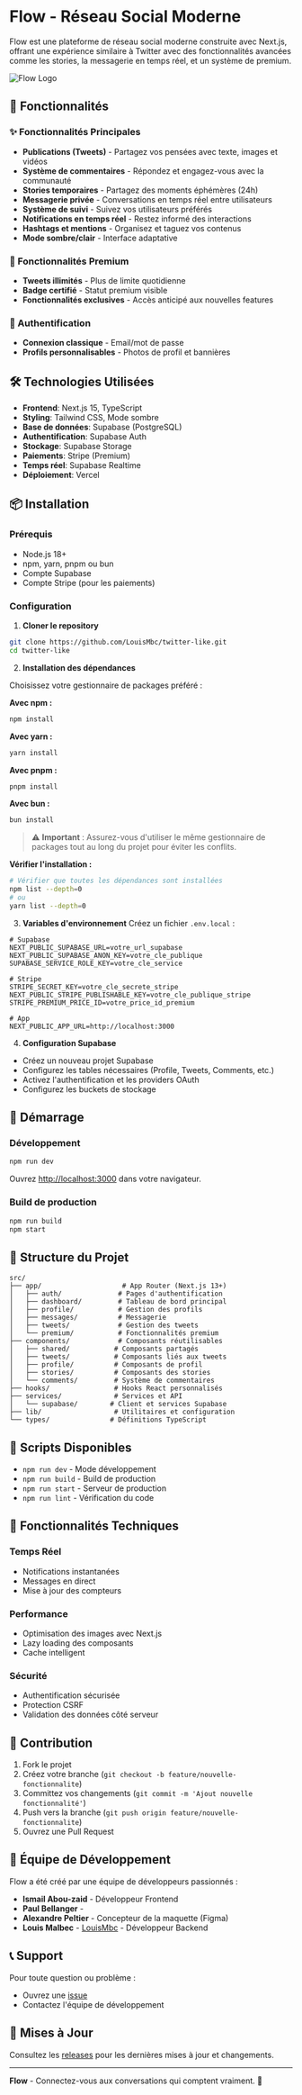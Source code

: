 # Flow - Réseau Social Moderne

Flow est une plateforme de réseau social moderne construite avec Next.js, offrant une expérience similaire à Twitter avec des fonctionnalités avancées comme les stories, la messagerie en temps réel, et un système de premium.

![Flow Logo](public/logo_Flow.png)

## 🚀 Fonctionnalités

### ✨ Fonctionnalités Principales
- **Publications (Tweets)** - Partagez vos pensées avec texte, images et vidéos
- **Système de commentaires** - Répondez et engagez-vous avec la communauté
- **Stories temporaires** - Partagez des moments éphémères (24h)
- **Messagerie privée** - Conversations en temps réel entre utilisateurs
- **Système de suivi** - Suivez vos utilisateurs préférés
- **Notifications en temps réel** - Restez informé des interactions
- **Hashtags et mentions** - Organisez et taguez vos contenus
- **Mode sombre/clair** - Interface adaptative

### 💎 Fonctionnalités Premium
- **Tweets illimités** - Plus de limite quotidienne
- **Badge certifié** - Statut premium visible
- **Fonctionnalités exclusives** - Accès anticipé aux nouvelles features

### 🔐 Authentification
- **Connexion classique** - Email/mot de passe
- **Profils personnalisables** - Photos de profil et bannières

## 🛠️ Technologies Utilisées

- **Frontend**: Next.js 15, TypeScript
- **Styling**: Tailwind CSS, Mode sombre
- **Base de données**: Supabase (PostgreSQL)
- **Authentification**: Supabase Auth
- **Stockage**: Supabase Storage
- **Paiements**: Stripe (Premium)
- **Temps réel**: Supabase Realtime
- **Déploiement**: Vercel

## 📦 Installation

### Prérequis
- Node.js 18+ 
- npm, yarn, pnpm ou bun
- Compte Supabase
- Compte Stripe (pour les paiements)

### Configuration

1. **Cloner le repository**
```bash
git clone https://github.com/LouisMbc/twitter-like.git
cd twitter-like
```

2. **Installation des dépendances**

Choisissez votre gestionnaire de packages préféré :

**Avec npm :**
```bash
npm install
```

**Avec yarn :**
```bash
yarn install
```

**Avec pnpm :**
```bash
pnpm install
```

**Avec bun :**
```bash
bun install
```

> ⚠️ **Important** : Assurez-vous d'utiliser le même gestionnaire de packages tout au long du projet pour éviter les conflits.

**Vérifier l'installation :**
```bash
# Vérifier que toutes les dépendances sont installées
npm list --depth=0
# ou
yarn list --depth=0
```

3. **Variables d'environnement**
Créez un fichier `.env.local` :
```env
# Supabase
NEXT_PUBLIC_SUPABASE_URL=votre_url_supabase
NEXT_PUBLIC_SUPABASE_ANON_KEY=votre_cle_publique
SUPABASE_SERVICE_ROLE_KEY=votre_cle_service

# Stripe
STRIPE_SECRET_KEY=votre_cle_secrete_stripe
NEXT_PUBLIC_STRIPE_PUBLISHABLE_KEY=votre_cle_publique_stripe
STRIPE_PREMIUM_PRICE_ID=votre_price_id_premium

# App
NEXT_PUBLIC_APP_URL=http://localhost:3000
```

4. **Configuration Supabase**
- Créez un nouveau projet Supabase
- Configurez les tables nécessaires (Profile, Tweets, Comments, etc.)
- Activez l'authentification et les providers OAuth
- Configurez les buckets de stockage

## 🚀 Démarrage

### Développement
```bash
npm run dev
```
Ouvrez [http://localhost:3000](http://localhost:3000) dans votre navigateur.

### Build de production
```bash
npm run build
npm start
```

## 📁 Structure du Projet

```
src/
├── app/                    # App Router (Next.js 13+)
│   ├── auth/              # Pages d'authentification
│   ├── dashboard/         # Tableau de bord principal
│   ├── profile/           # Gestion des profils
│   ├── messages/          # Messagerie
│   ├── tweets/            # Gestion des tweets
│   └── premium/           # Fonctionnalités premium
├── components/            # Composants réutilisables
│   ├── shared/           # Composants partagés
│   ├── tweets/           # Composants liés aux tweets
│   ├── profile/          # Composants de profil
│   ├── stories/          # Composants des stories
│   └── comments/         # Système de commentaires
├── hooks/                # Hooks React personnalisés
├── services/             # Services et API
│   └── supabase/        # Client et services Supabase
├── lib/                  # Utilitaires et configuration
└── types/               # Définitions TypeScript
```

## 🔧 Scripts Disponibles

- `npm run dev` - Mode développement
- `npm run build` - Build de production
- `npm run start` - Serveur de production
- `npm run lint` - Vérification du code

## 🌟 Fonctionnalités Techniques

### Temps Réel
- Notifications instantanées
- Messages en direct
- Mise à jour des compteurs

### Performance
- Optimisation des images avec Next.js
- Lazy loading des composants
- Cache intelligent

### Sécurité
- Authentification sécurisée
- Protection CSRF
- Validation des données côté serveur

## 🤝 Contribution

1. Fork le projet
2. Créez votre branche (`git checkout -b feature/nouvelle-fonctionnalite`)
3. Committez vos changements (`git commit -m 'Ajout nouvelle fonctionnalité'`)
4. Push vers la branche (`git push origin feature/nouvelle-fonctionnalite`)
5. Ouvrez une Pull Request


## 👥 Équipe de Développement

Flow a été créé par une équipe de développeurs passionnés :

- **Ismail Abou-zaid** - Développeur Frontend
- **Paul Bellanger** - 
- **Alexandre Peltier** - Concepteur de la maquette (Figma) 
- **Louis Malbec** - [LouisMbc](https://github.com/LouisMbc) - Développeur Backend

## 📞 Support

Pour toute question ou problème :
- Ouvrez une [issue](https://github.com/LouisMbc/twitter-like/issues)
- Contactez l'équipe de développement

## 🔄 Mises à Jour

Consultez les [releases](https://github.com/LouisMbc/twitter-like/releases) pour les dernières mises à jour et changements.

---

**Flow** - Connectez-vous aux conversations qui comptent vraiment. 🌊